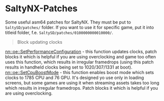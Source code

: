 # SaltyNX-Patches
Some useful asm64 patches for SaltyNX. They must be put to `SaltySD/patches/` folder. If you want to use it for specific game, put it into titleid folder, f.e. `SaltySD/patches/0100000000010000/`.

> Block updating clocks

[nn::oe::SetPerformanceConfiguration](https://github.com/masagrator/SaltyNX-Patches/blob/main/BlockUpdatingClocks/_ZN2nn2oe27SetPerformanceConfigurationENS0_15PerformanceModeEi.asm64) - this function updates clocks, patch blocks it which is helpful if you are using overclocking and game too often uses this function, which results in irregular framedrops (using this patch results in handheld clocks being set to 1020/307/1331 at boot).
[nn::oe::SetCpuBoostMode](https://github.com/masagrator/SaltyNX-Patches/blob/main/BlockUpdatingClocks/_ZN2nn2oe15SetCpuBoostModeENS0_12CpuBoostModeE.asm64) - this function enables boost mode which sets clocks to 1785 CPU and 76 GPU. It's designed yo use only in loading screens, but some games are using it when streaming assets takes too long which results in irregular framedrops. Patch blocks it which is helpful if you are using overclocking.
